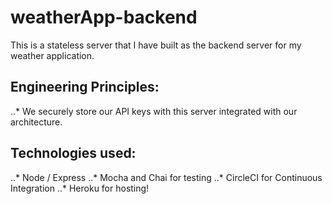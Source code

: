# weatherApp-backend
This is a stateless server that I have built as the backend server for my weather application.

## Engineering Principles:
..* We securely store our API keys with this server integrated with our architecture.

## Technologies used:
..* Node / Express
..* Mocha and Chai for testing
..* CircleCI for Continuous Integration
..* Heroku for hosting!